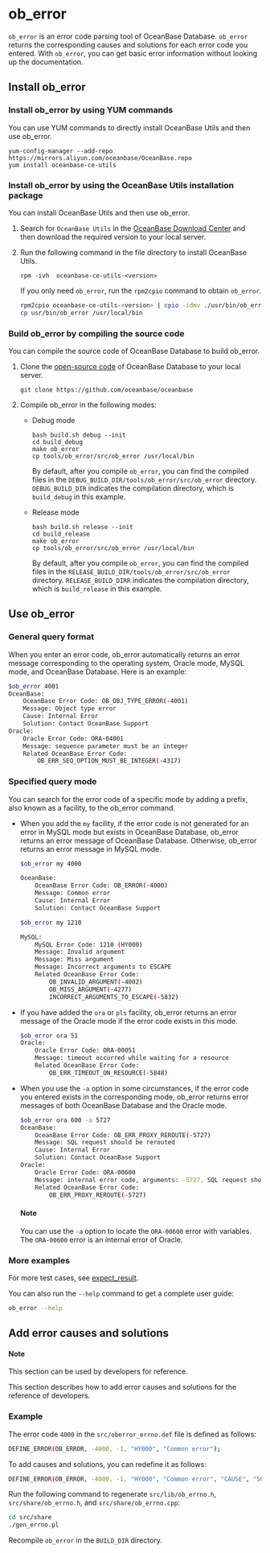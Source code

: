 # ob_error

`ob_error` is an error code parsing tool of OceanBase Database. `ob_error` returns the corresponding causes and solutions for each error code you entered. With `ob_error`, you can get basic error information without looking up the documentation.

## Install ob_error

### Install ob_error by using YUM commands

You can use YUM commands to directly install OceanBase Utils and then use ob_error.

```shell
yum-config-manager --add-repo https://mirrors.aliyun.com/oceanbase/OceanBase.repo
yum install oceanbase-ce-utils
```

### Install ob_error by using the OceanBase Utils installation package

You can install OceanBase Utils and then use ob_error.

1. Search for `OceanBase Utils` in the [OceanBase Download Center](https://en.oceanbase.com/softwarecenter) and then download the required version to your local server.

2. Run the following command in the file directory to install OceanBase Utils.

   ```shell
   rpm -ivh  oceanbase-ce-utils-<version>
   ```

   If you only need `ob_error`, run the `rpm2cpio` command to obtain `ob_error`.

   ```bash
   rpm2cpio oceanbase-ce-utils-<version> | cpio -idmv ./usr/bin/ob_error
   cp usr/bin/ob_error /usr/local/bin
   ```

### Build ob_error by compiling the source code

You can compile the source code of OceanBase Database to build ob_error.

1. Clone the [open-source code](https://github.com/oceanbase) of OceanBase Database to your local server.

   ```shell
   git clone https://github.com/oceanbase/oceanbase
   ```

2. Compile ob_error in the following modes:

   * Debug mode

      ```shell
      bash build.sh debug --init
      cd build_debug
      make ob_error
      cp tools/ob_error/src/ob_error /usr/local/bin
      ```

      By default, after you compile `ob_error`, you can find the compiled files in the `DEBUG_BUILD_DIR/tools/ob_error/src/ob_error` directory. `DEBUG_BUILD_DIR` indicates the compilation directory, which is `build_debug` in this example.

   * Release mode

      ```shell
      bash build.sh release --init
      cd build_release
      make ob_error
      cp tools/ob_error/src/ob_error /usr/local/bin
      ```

      By default, after you compile `ob_error`, you can find the compiled files in the `RELEASE_BUILD_DIR/tools/ob_error/src/ob_error` directory. `RELEASE_BUILD_DIRR` indicates the compilation directory, which is `build_release` in this example.


## Use ob_error

### General query format

When you enter an error code, ob_error automatically returns an error message corresponding to the operating system, Oracle mode, MySQL mode, and OceanBase Database. Here is an example:

```bash
$ob_error 4001
OceanBase:
    OceanBase Error Code: OB_OBJ_TYPE_ERROR(-4001)
    Message: Object type error
    Cause: Internal Error
    Solution: Contact OceanBase Support
Oracle:
    Oracle Error Code: ORA-04001
    Message: sequence parameter must be an integer
    Related OceanBase Error Code:
        OB_ERR_SEQ_OPTION_MUST_BE_INTEGER(-4317)
```

### Specified query mode

You can search for the error code of a specific mode by adding a prefix, also known as a facility, to the ob_error command.

* When you add the `my` facility, if the error code is not generated for an error in MySQL mode but exists in OceanBase Database, ob_error returns an error message of OceanBase Database. Otherwise, ob_error returns an error message in MySQL mode.

   ```bash
   $ob_error my 4000

   OceanBase:
       OceanBase Error Code: OB_ERROR(-4000)
       Message: Common error
       Cause: Internal Error
       Solution: Contact OceanBase Support

   $ob_error my 1210

   MySQL:
       MySQL Error Code: 1210 (HY000)
       Message: Invalid argument
       Message: Miss argument
       Message: Incorrect arguments to ESCAPE
       Related OceanBase Error Code:
           OB_INVALID_ARGUMENT(-4002)
           OB_MISS_ARGUMENT(-4277)
           INCORRECT_ARGUMENTS_TO_ESCAPE(-5832)
   ```

* If you have added the `ora` or `pls` facility, ob_error returns an error message of the Oracle mode if the error code exists in this mode.

   ```bash
   $ob_error ora 51
   Oracle:
       Oracle Error Code: ORA-00051
       Message: timeout occurred while waiting for a resource
       Related OceanBase Error Code:
           OB_ERR_TIMEOUT_ON_RESOURCE(-5848)
   ```

* When you use the `-a` option in some circumstances, if the error code you entered exists in the corresponding mode, ob_error returns error messages of both OceanBase Database and the Oracle mode.

   ```bash
   $ob_error ora 600 -a 5727
   OceanBase:
       OceanBase Error Code: OB_ERR_PROXY_REROUTE(-5727)
       Message: SQL request should be rerouted
       Cause: Internal Error
       Solution: Contact OceanBase Support
   Oracle:
       Oracle Error Code: ORA-00600
       Message: internal error code, arguments: -5727, SQL request should be rerouted
       Related OceanBase Error Code:
           OB_ERR_PROXY_REROUTE(-5727)
   ```

  <main id="notice" type='explain'>
    <h4>Note</h4>
    <p>You can use the <code>-a</code> option to locate the <code>ORA-00600</code> error with variables. The <code>ORA-00600</code> error is an internal error of Oracle. </p>
  </main>

### More examples

For more test cases, see [expect_result](https://github.com/oceanbase/oceanbase/blob/master/tools/ob_error/test/expect_result.result).

You can also run the `--help` command to get a complete user guide:

```bash
ob_error --help
```

## Add error causes and solutions

  <main id="notice" type='explain'>
    <h4>Note</h4>
    <p>This section can be used by developers for reference. </p>
  </main>

This section describes how to add error causes and solutions for the reference of developers.

### Example

The error code `4000` in the `src/oberror_errno.def` file is defined as follows:

```bash
DEFINE_ERROR(OB_ERROR, -4000, -1, "HY000", "Common error");
```

To add causes and solutions, you can redefine it as follows:

```bash
DEFINE_ERROR(OB_ERROR, -4000, -1, "HY000", "Common error", "CAUSE", "SOLUTION");
```

Run the following command to regenerate `src/lib/ob_errno.h`, `src/share/ob_errno.h`, and `src/share/ob_errno.cpp`:

```bash
cd src/share
./gen_errno.pl
```

Recompile `ob_error` in the `BUILD_DIR` directory.
